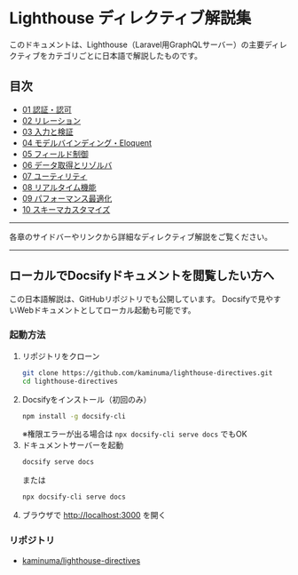 # Lighthouse ディレクティブ解説集

このドキュメントは、Lighthouse（Laravel用GraphQLサーバー）の主要ディレクティブをカテゴリごとに日本語で解説したものです。

## 目次
- [01 認証・認可](01_auth_permission.md)
- [02 リレーション](02_relationships.md)
- [03 入力と検証](03_input_validation.md)
- [04 モデルバインディング・Eloquent](04_model_eloquent.md)
- [05 フィールド制御](05_field_control.md)
- [06 データ取得とリゾルバ](06_data_retrieval.md)
- [07 ユーティリティ](07_utilities.md)
- [08 リアルタイム機能](08_realtime.md)
- [09 パフォーマンス最適化](09_performance.md)
- [10 スキーマカスタマイズ](10_schema_customization.md)

---

各章のサイドバーやリンクから詳細なディレクティブ解説をご覧ください。

---

## ローカルでDocsifyドキュメントを閲覧したい方へ

この日本語解説は、GitHubリポジトリでも公開しています。
Docsifyで見やすいWebドキュメントとしてローカル起動も可能です。

### 起動方法

1. リポジトリをクローン
   ```sh
   git clone https://github.com/kaminuma/lighthouse-directives.git
   cd lighthouse-directives
   ```
2. Docsifyをインストール（初回のみ）
   ```sh
   npm install -g docsify-cli
   ```
   ※権限エラーが出る場合は `npx docsify-cli serve docs` でもOK
3. ドキュメントサーバーを起動
   ```sh
   docsify serve docs
   ```
   または
   ```sh
   npx docsify-cli serve docs
   ```
4. ブラウザで [http://localhost:3000](http://localhost:3000) を開く

### リポジトリ
- [kaminuma/lighthouse-directives](https://github.com/kaminuma/lighthouse-directives) 